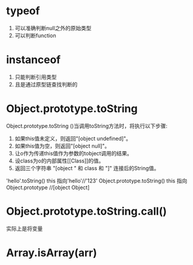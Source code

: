 # typeof
1. 可以准确判断null之外的原始类型
2. 可以判断function

# instanceof
1. 只能判断引用类型
2. 且是通过原型链查找判断的

# Object.prototype.toString
Object.prototype.toString ()当调用toString方法时，将执行以下步骤:
1. 如果this值未定义，则返回"[object undefined]"。
2. 如果this值为空，则返回"[object null]"。
3. 让o作为传递this值作为参数的tobject调用的结果。
4. 设class为o的内部属性[[Class]]的值。
5. 返回三个字符串 "[object " 和 class 和 "]" 连接后的String值。

'hello'.toString() this 指向'hello'//'123'
Object.prototype.toString() this 指向 Object.prototype //[object Object] 

# Object.prototype.toString.call()
实际上是将变量


# Array.isArray(arr)